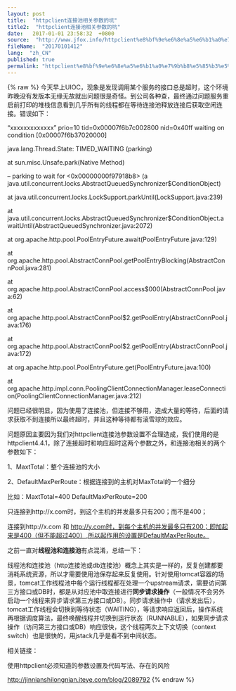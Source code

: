 ```yaml
---
layout: post
title:  "httpclient连接池相关参数的坑"
title2:  "httpclient连接池相关参数的坑"
date:   2017-01-01 23:58:32  +0800
source:  "http://www.jfox.info/httpclient%e8%bf%9e%e6%8e%a5%e6%b1%a0%e7%9b%b8%e5%85%b3%e5%8f%82%e6%95%b0%e7%9a%84%e5%9d%91.html"
fileName:  "20170101412"
lang:  "zh_CN"
published: true
permalink: "httpclient%e8%bf%9e%e6%8e%a5%e6%b1%a0%e7%9b%b8%e5%85%b3%e5%8f%82%e6%95%b0%e7%9a%84%e5%9d%91.html"
---
```

{% raw %}
今天早上UIOC，现象是发现调用某个服务的接口总是超时，这个环境昨晚没有发版本无缘无故就出问题很是奇怪。到公司各种查，最终通过问题服务重启前打印的堆栈信息看到几乎所有的线程都在等待连接池释放连接后获取空闲连接。错误如下：

“xxxxxxxxxxxxx” prio=10 tid=0x00007f6b7c002800 nid=0x40ff waiting on condition [0x00007f6b37020000]

java.lang.Thread.State: TIMED_WAITING (parking)

at sun.misc.Unsafe.park(Native Method)

– parking to wait for <0x00000000f97918b8> (a java.util.concurrent.locks.AbstractQueuedSynchronizer$ConditionObject)

at java.util.concurrent.locks.LockSupport.parkUntil(LockSupport.java:239)

at java.util.concurrent.locks.AbstractQueuedSynchronizer$ConditionObject.awaitUntil(AbstractQueuedSynchronizer.java:2072)

at org.apache.http.pool.PoolEntryFuture.await(PoolEntryFuture.java:129)

at org.apache.http.pool.AbstractConnPool.getPoolEntryBlocking(AbstractConnPool.java:281)

at org.apache.http.pool.AbstractConnPool.access$000(AbstractConnPool.java:62)

at org.apache.http.pool.AbstractConnPool$2.getPoolEntry(AbstractConnPool.java:176)

at org.apache.http.pool.AbstractConnPool$2.getPoolEntry(AbstractConnPool.java:172)

at org.apache.http.pool.PoolEntryFuture.get(PoolEntryFuture.java:100)

at org.apache.http.impl.conn.PoolingClientConnectionManager.leaseConnection(PoolingClientConnectionManager.java:212)

问题已经很明显，因为使用了连接池，但连接不够用，造成大量的等待，后面的请求获取不到连接所以最终超时，并且这种等待都有滚雪球的效应。

问题原因主要因为我们对httpclient连接池参数设置不合理造成，我们使用的是httpclient4.4.1，除了连接超时和响应超时这两个参数之外，和连接池相关的两个参数如下：

1、MaxtTotal：整个连接池的大小

2、DefaultMaxPerRoute：根据连接到的主机对MaxTotal的一个细分

比如：MaxtTotal=400 DefaultMaxPerRoute=200

只连接到http://x.com时，到这个主机的并发最多只有200；而不是400；

连接到http://x.com 和 http://y.com时，到每个主机的并发最多只有200；即加起来是400（但不能超过400）,所以起作用的设置是DefaultMaxPerRoute。

之前一直对**线程池和连接池**有点混淆，总结一下：

线程池和连接池（http连接池或db连接池）概念上其实是一样的，反复创建都要消耗系统资源，所以才需要使用池保存起来反复使用。针对使用tomcat容器的场景，tomcat工作线程池中每个运行线程都在处理一个upstream请求，需要访问第三方接口或DB时，都是从对应池中取连接进行**同步请求操作**（一般情况不会另外启动一个线程来异步请求第三方接口或DB）。同步请求操作中（请求发出后），tomcat工作线程会切换到等待状态（WAITING），等请求响应返回后，操作系统再根据调度算法，最终唤醒线程并切换到运行状态（RUNNABLE），如果同步请求操作（访问第三方接口或DB）响应很快，这个线程两次上下文切换（context switch）也是很快的，用jstack几乎是看不到中间状态。

相关链接：

使用httpclient必须知道的参数设置及代码写法、存在的风险

http://jinnianshilongnian.iteye.com/blog/2089792
{% endraw %}